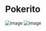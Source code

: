 # Pokerito
![image](https://user-images.githubusercontent.com/93324684/201053384-b9bf6454-254e-434d-b6b2-b87ac7dfe53e.png)
![image](https://user-images.githubusercontent.com/93324684/201053583-87818ceb-d54f-4bea-b948-c1afb06b1396.png)
